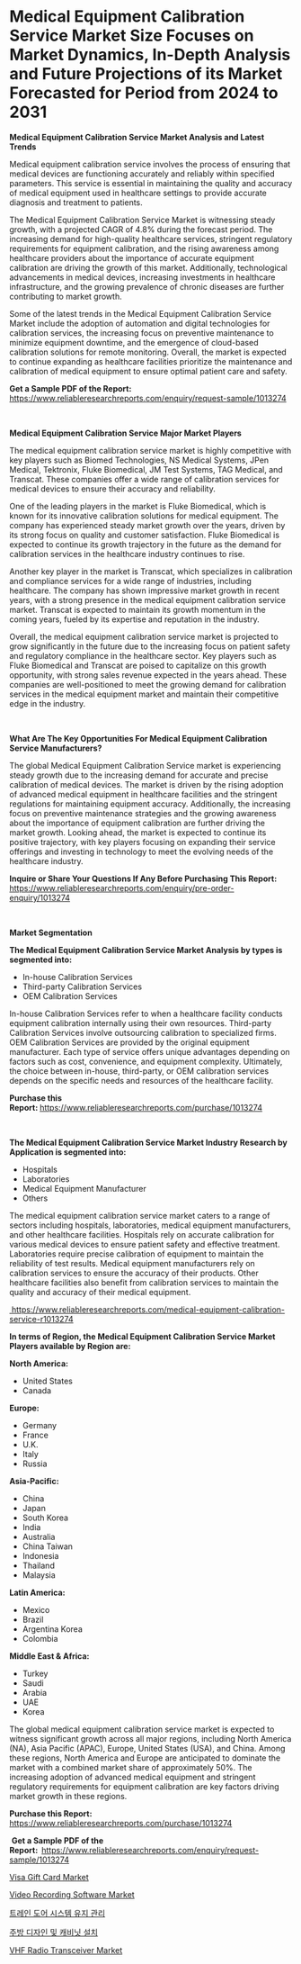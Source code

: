 <p><h1>Medical Equipment Calibration Service Market Size Focuses on Market Dynamics, In-Depth Analysis and Future Projections of its Market Forecasted for Period from 2024 to 2031</h1></p><p><strong>Medical Equipment Calibration Service Market Analysis and Latest Trends</strong></p>
<p><p>Medical equipment calibration service involves the process of ensuring that medical devices are functioning accurately and reliably within specified parameters. This service is essential in maintaining the quality and accuracy of medical equipment used in healthcare settings to provide accurate diagnosis and treatment to patients.</p><p>The Medical Equipment Calibration Service Market is witnessing steady growth, with a projected CAGR of 4.8% during the forecast period. The increasing demand for high-quality healthcare services, stringent regulatory requirements for equipment calibration, and the rising awareness among healthcare providers about the importance of accurate equipment calibration are driving the growth of this market. Additionally, technological advancements in medical devices, increasing investments in healthcare infrastructure, and the growing prevalence of chronic diseases are further contributing to market growth.</p><p>Some of the latest trends in the Medical Equipment Calibration Service Market include the adoption of automation and digital technologies for calibration services, the increasing focus on preventive maintenance to minimize equipment downtime, and the emergence of cloud-based calibration solutions for remote monitoring. Overall, the market is expected to continue expanding as healthcare facilities prioritize the maintenance and calibration of medical equipment to ensure optimal patient care and safety.</p></p>
<p><strong>Get a Sample PDF of the Report:&nbsp;</strong> <a href="https://www.reliableresearchreports.com/enquiry/request-sample/1013274">https://www.reliableresearchreports.com/enquiry/request-sample/1013274</a></p>
<p>&nbsp;</p>
<p><strong>Medical Equipment Calibration Service Major Market Players</strong></p>
<p><p>The medical equipment calibration service market is highly competitive with key players such as Biomed Technologies, NS Medical Systems, JPen Medical, Tektronix, Fluke Biomedical, JM Test Systems, TAG Medical, and Transcat. These companies offer a wide range of calibration services for medical devices to ensure their accuracy and reliability.</p><p>One of the leading players in the market is Fluke Biomedical, which is known for its innovative calibration solutions for medical equipment. The company has experienced steady market growth over the years, driven by its strong focus on quality and customer satisfaction. Fluke Biomedical is expected to continue its growth trajectory in the future as the demand for calibration services in the healthcare industry continues to rise.</p><p>Another key player in the market is Transcat, which specializes in calibration and compliance services for a wide range of industries, including healthcare. The company has shown impressive market growth in recent years, with a strong presence in the medical equipment calibration service market. Transcat is expected to maintain its growth momentum in the coming years, fueled by its expertise and reputation in the industry.</p><p>Overall, the medical equipment calibration service market is projected to grow significantly in the future due to the increasing focus on patient safety and regulatory compliance in the healthcare sector. Key players such as Fluke Biomedical and Transcat are poised to capitalize on this growth opportunity, with strong sales revenue expected in the years ahead. These companies are well-positioned to meet the growing demand for calibration services in the medical equipment market and maintain their competitive edge in the industry.</p></p>
<p>&nbsp;</p>
<p><strong>What Are The Key Opportunities For Medical Equipment Calibration Service Manufacturers?</strong></p>
<p><p>The global Medical Equipment Calibration Service market is experiencing steady growth due to the increasing demand for accurate and precise calibration of medical devices. The market is driven by the rising adoption of advanced medical equipment in healthcare facilities and the stringent regulations for maintaining equipment accuracy. Additionally, the increasing focus on preventive maintenance strategies and the growing awareness about the importance of equipment calibration are further driving the market growth. Looking ahead, the market is expected to continue its positive trajectory, with key players focusing on expanding their service offerings and investing in technology to meet the evolving needs of the healthcare industry.</p></p>
<p><strong>Inquire or Share Your Questions If Any Before Purchasing This Report:</strong> <a href="https://www.reliableresearchreports.com/enquiry/pre-order-enquiry/1013274">https://www.reliableresearchreports.com/enquiry/pre-order-enquiry/1013274</a></p>
<p>&nbsp;</p>
<p><strong>Market Segmentation</strong></p>
<p><strong>The Medical Equipment Calibration Service Market Analysis by types is segmented into:</strong></p>
<p><ul><li>In-house Calibration Services</li><li>Third-party Calibration Services</li><li>OEM Calibration Services</li></ul></p>
<p><p>In-house Calibration Services refer to when a healthcare facility conducts equipment calibration internally using their own resources. Third-party Calibration Services involve outsourcing calibration to specialized firms. OEM Calibration Services are provided by the original equipment manufacturer. Each type of service offers unique advantages depending on factors such as cost, convenience, and equipment complexity. Ultimately, the choice between in-house, third-party, or OEM calibration services depends on the specific needs and resources of the healthcare facility.</p></p>
<p><strong>Purchase this Report:&nbsp;</strong><a href="https://www.reliableresearchreports.com/purchase/1013274">https://www.reliableresearchreports.com/purchase/1013274</a></p>
<p>&nbsp;</p>
<p><strong>The Medical Equipment Calibration Service Market Industry Research by Application is segmented into:</strong></p>
<p><ul><li>Hospitals</li><li>Laboratories</li><li>Medical Equipment Manufacturer</li><li>Others</li></ul></p>
<p><p>The medical equipment calibration service market caters to a range of sectors including hospitals, laboratories, medical equipment manufacturers, and other healthcare facilities. Hospitals rely on accurate calibration for various medical devices to ensure patient safety and effective treatment. Laboratories require precise calibration of equipment to maintain the reliability of test results. Medical equipment manufacturers rely on calibration services to ensure the accuracy of their products. Other healthcare facilities also benefit from calibration services to maintain the quality and accuracy of their medical equipment.</p></p>
<p><a href="https://www.reliableresearchreports.com/medical-equipment-calibration-service-r1013274">&nbsp;https://www.reliableresearchreports.com/medical-equipment-calibration-service-r1013274</a></p>
<p><strong>In terms of Region, the Medical Equipment Calibration Service Market Players available by Region are:</strong></p>
<p>
    <p> <strong> North America: </strong>
        <ul>
            <li>United States</li>
            <li>Canada</li>
        </ul>
        </p> 
    <p> <strong> Europe: </strong>
        <ul>
            <li>Germany</li>
            <li>France</li>
            <li>U.K.</li>
            <li>Italy</li>
            <li>Russia</li>
        </ul>
        </p> 
    <p> <strong> Asia-Pacific: </strong>
        <ul>
            <li>China</li>
            <li>Japan</li>
            <li>South Korea</li>
            <li>India</li>
            <li>Australia</li>
            <li>China Taiwan</li>
            <li>Indonesia</li>
            <li>Thailand</li>
            <li>Malaysia</li>
        </ul>
        </p> 
    <p> <strong> Latin America: </strong>
        <ul>
            <li>Mexico</li>
            <li>Brazil</li>
            <li>Argentina Korea</li>
            <li>Colombia</li>
        </ul>
        </p> 
    <p> <strong> Middle East & Africa: </strong>
        <ul>
            <li>Turkey</li>
            <li>Saudi</li>
            <li>Arabia</li>
            <li>UAE</li>
            <li>Korea</li>
        </ul>
    </p>
    </p>
<p><p>The global medical equipment calibration service market is expected to witness significant growth across all major regions, including North America (NA), Asia Pacific (APAC), Europe, United States (USA), and China. Among these regions, North America and Europe are anticipated to dominate the market with a combined market share of approximately 50%. The increasing adoption of advanced medical equipment and stringent regulatory requirements for equipment calibration are key factors driving market growth in these regions.</p></p>
<p><strong>Purchase this Report: </strong><a href="https://www.reliableresearchreports.com/purchase/1013274">https://www.reliableresearchreports.com/purchase/1013274</a></p>
<p>&nbsp;<strong>Get a Sample PDF of the Report:&nbsp;&nbsp;</strong><a href="https://www.reliableresearchreports.com/enquiry/request-sample/1013274">https://www.reliableresearchreports.com/enquiry/request-sample/1013274</a></p>
<p><strong></strong></p>
<p><p><a href="https://github.com/Angelnienowdseej3e45z3p8c/Market-Research-Report-List-3/blob/main/visa-gift-card-market.md">Visa Gift Card Market</a></p><p><a href="https://github.com/angeliabkratze/Market-Research-Report-List-2/blob/main/video-recording-software-market.md">Video Recording Software Market</a></p><p><a href="https://github.com/kimvicki3212024/Market-Research-Report-List-2/blob/main/293815580224.md">트레인 도어 시스템 유지 관리</a></p><p><a href="https://github.com/marufmohassin05/Market-Research-Report-List-2/blob/main/896453780225.md">주방 디자인 및 캐비닛 설치</a></p><p><a href="https://medium.com/@sjdhshjc2456654/vhf-radio-transceiver-market-trends-a-detailed-study-of-its-market-segmentation-and-analyzing-the-6dbdbc619eed">VHF Radio Transceiver Market</a></p></p>